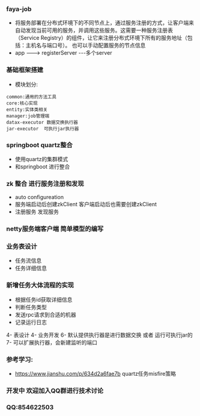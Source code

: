 ### faya-job
- 将服务部署在分布式环境下的不同节点上，通过服务注册的方式，让客户端来自动发现当前可用的服务，并调用这些服务。这需要一种服务注册表（Service Registry）的组件，让它来注册分布式环境下所有的服务地址（包括：主机名与端口号）。
也可以手动配置服务的节点信息
- app ---> registerServer  ---多个server
### 基础框架搭建
- 模块划分:
````
common:通用的方法工具
core:核心实现
entity:实体类相关
manager:job管理端
datax-executor 数据交换执行器
jar-executor  可执行jar执行器
````
###  springboot quartz整合
- 使用quartz的集群模式
- 和springboot 进行整合

### zk 整合 进行服务注册和发现
- auto configureation
- 服务端启动后创建zkClient   客户端启动后也需要创建zkClient
- 注册服务  发现服务

### netty服务端客户端 简单模型的编写


### 业务表设计
- 任务流信息
- 任务详细信息

### 新增任务大体流程的实现
- 根据任务id获取详细信息
- 判断任务类型
- 发送rpc请求到合适的机器
- 记录运行日志





































4-  表设计
4-  业务开发
6-  默认提供执行器是进行数据交换 或者 运行可执行jar的 
7-  可以扩展执行器，会新建监听的端口

### 参考学习:
- https://www.jianshu.com/p/634d2a6fae7b  quartz任务misfire策略



### 开发中 欢迎加入QQ群进行技术讨论
### QQ:854622503
